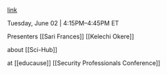 [link](https://events.educause.edu/special-topic-events/security-professionals-conference/2020/agenda/a-trojan-horse-in-the-university-perimeter)

Tuesday, June 02 | 4:15PM–4:45PM ET

Presenters
[[Sari Frances]]
[[Kelechi Okere]]

about [[Sci-Hub]]

at [[educause]] [[Security Professionals Conference]]